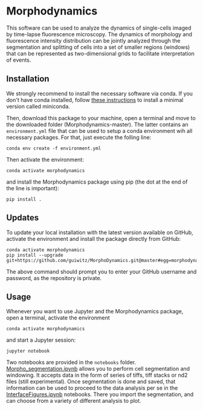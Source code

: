 # Morphodynamics

This software can be used to analyze the dynamics of single-cells imaged by time-lapse fluorescence microscopy. The dynamics of morphology and fluorescence intensity distribution can be jointly analyzed through the segmentation and splitting of cells into a set of smaller regions (windows) that can be represented as two-dimensional grids to facilitate interpretation of events.

## Installation

We strongly recommend to install the necessary software via conda. If you don't have conda installed, follow [these instructions](https://docs.conda.io/en/latest/miniconda.html) to install a minimal version called miniconda.

Then, download this package to your machine, open a terminal and move to the downloaded folder (Morphodynamics-master). The latter contains an ```environment.yml``` file that can be used to setup a conda environment wih all necessary packages. For that, just execute the folling line:

```
conda env create -f environment.yml
````

Then activate the environment:

```
conda activate morphodynamics
```

and install the Morphodynamics package using pip (the dot at the end of the line is important):

```
pip install .
```

## Updates

To update your local installation with the latest version available on GitHub, activate the environment and install the package directly from GitHub:

```
conda activate morphodynamics 
pip install --upgrade git+https://github.com/guiwitz/MorphoDynamics.git@master#egg=morphodynamics
```

The above command should prompt you to enter your GitHub username and password, as the repository is private.

## Usage

Whenever you want to use Jupyter and the Morphodynamics package, open a terminal, activate the environment 

```
conda activate morphodynamics
```

and start a Jupyter session:

```
jupyter notebook
```

Two notebooks are provided in the ```notebooks``` folder. [Morpho_segmentation.ipynb](Morpho_segmentation.ipynb) allows you to perform cell segmentation and windowing. It accepts data in the form of series of tiffs, tiff stacks or nd2 files (still experimental). Once segmentation is done and saved, that information can be used to proceed to the data analysis per se in the [InterfaceFigures.ipynb](InterfaceFigures.ipynb) notebooks. There you import the segmentation, and can choose from a variety of different analysis to plot.

